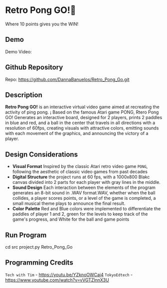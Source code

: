 # Retro Pong GO!🏓

Where 10 points gives you the WIN!

## Demo
Demo Video: 

## Github Repository 
Repo: https://github.com/DannaBanuelos/Retro_Pong_Go.git

## Description
**Retro Pong GO!** is an interactive virtual video game aimed at recreating the activity of ping pong. ¡ Based on the famous Atari game PONG, Rtero Pong GO! Generates an interactive board, designed for 2 players, prints 2 paddles in blue and red, and a ball in the center that travels in all directions with a resolution of 60fps, creating visuals with attractive colors, emitting sounds with each movement of the graphics, and announcing the victory of a player.

## Design Considerations
- **Visual Format** Inspired by the classic Atari retro video game `PONG`, following the aesthetic of classic video games from past decades
- **Digital Structure** the project runs at 60 fps, with a 1000x800 Blakc canvas divided into 2 parts for each player with gray lines in the middle. 
- **Sound Design** Each interaction between the elements of the program generates an 8-bit sound in .WAV format.WAV, whether when the ball collides, a player scores points, or a level of the game is completed, a small musical theme plays to announce the final result.
- **Color Palette** Red and Blue colors were implemented to differentiate the paddles of player 1 and 2, green for the levels to keep track of the game's progress, and White for the ball and game points

## Run Program
cd src
project.py Retro_Pong_Go

## Programming Credits
`Tech with Tim` - https://youtu.be/YZknoOWCaj4
`TokyoEdtech` - https://www.youtube.com/watch?v=vVGTZlnnX3U
